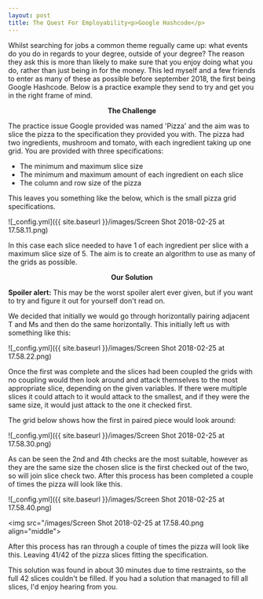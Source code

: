```yaml
---
layout: post
title: The Quest For Employability<p>Google Hashcode</p> 
---
```

Whilst searching for jobs a common theme regually came up: what events do you do in regards to your degree, outside of your degree? The reason they ask this is more than likely to make sure that you enjoy doing what you do, rather than just being in for the money. This led myself and a few friends to enter as many of these as possible before september 2018, the first being Google Hashcode. Below is a practice example they send to try and get you in the right frame of mind.

<center><b>The Challenge </b></center> 

The practice issue Google provided was named 'Pizza' and the aim was to slice the pizza to the specification they provided you with. The pizza had two ingredients, mushroom and tomato, with each ingredient taking up one grid. You are provided with three specifications: 

<ul style="list-style-type:disc">
  <li>The minimum and maximum slice size</li>
  <li>The minimum and maximum amount of each ingredient on each slice</li>
  <li>The column and row size of the pizza</li>
</ul> 

This leaves you something like the below, which is the small pizza grid specifications. 

![_config.yml]({{ site.baseurl }}/images/Screen Shot 2018-02-25 at 17.58.11.png)

In this case each slice needed to have 1 of each ingredient per slice with a maximum slice size of 5. The aim is to create an algorithm to use as many of the grids as possible. 

<center><b>Our Solution</b></center> 

<b>Spoiler alert:</b> This may be the worst spoiler alert ever given, but if you want to try and figure it out for yourself don't read on. 

We decided that initially we would go through horizontally pairing adjacent T and Ms and then do the same horizontally. This initially left us with something like this:

![_config.yml]({{ site.baseurl }}/images/Screen Shot 2018-02-25 at 17.58.22.png)

Once the first was complete and the slices had been coupled the grids with no coupling would then look around and attack themselves to the most appropriate slice, depending on the given variables. If there were multiple slices it could attach to it would attack to the smallest, and if they were the same size, it would just attack to the one it checked first. 

The grid below shows how the first in paired piece would look around:

![_config.yml]({{ site.baseurl }}/images/Screen Shot 2018-02-25 at 17.58.30.png)

As can be seen the 2nd and 4th checks are the most suitable, however as they are the same size the chosen slice is the first checked out of the two, so will join slice check two. After this process has been completed a couple of times the pizza will look like this. 

![_config.yml]({{ site.baseurl }}/images/Screen Shot 2018-02-25 at 17.58.40.png)

<img src="/images/Screen Shot 2018-02-25 at 17.58.40.png align="middle">

After this process has ran through a couple of times the pizza will look like this. Leaving 41/42 of the pizza slices fitting the specification.

This solution was found in about 30 minutes due to time restraints, so the full 42 slices couldn't be filled. If you had a solution that managed to fill all slices, I'd enjoy hearing from you. 

